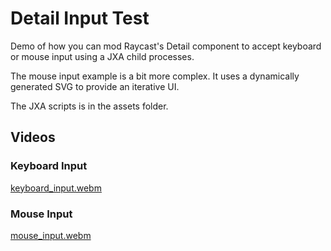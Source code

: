 # Detail Input Test

Demo of how you can mod Raycast's Detail component to accept keyboard or mouse input using a JXA child processes.

The mouse input example is a bit more complex. It uses a dynamically generated SVG to provide an iterative UI.

The JXA scripts is in the assets folder.

## Videos

### Keyboard Input

[keyboard_input.webm](https://github.com/SKaplanOfficial/Detail-Input-Demo/assets/7865925/22db1d83-15c8-47de-88bb-15ce2550009c)

### Mouse Input

[mouse_input.webm](https://github.com/SKaplanOfficial/Detail-Input-Demo/assets/7865925/f3683b39-3bb1-4144-aaa9-89318cf5bd5e)
